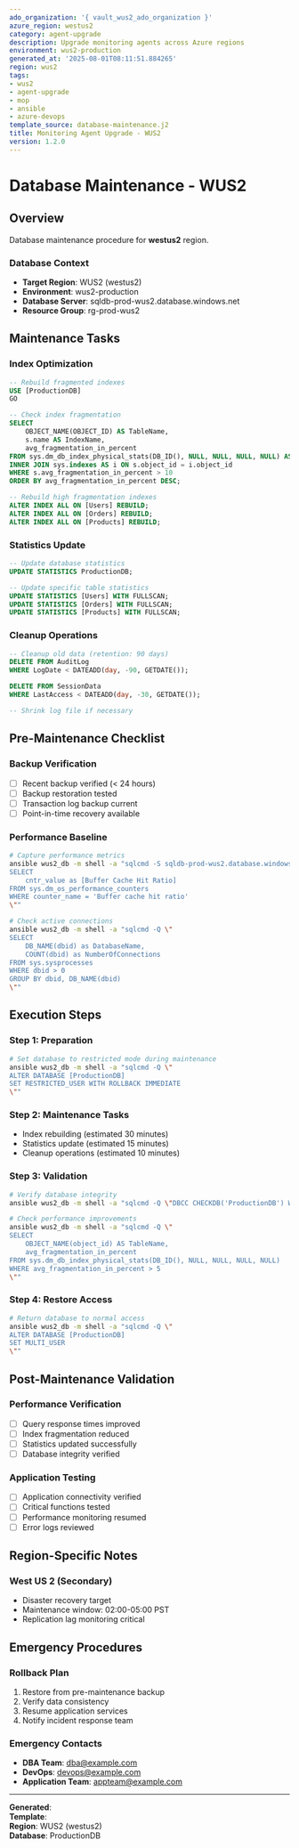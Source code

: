 ```yaml
---
ado_organization: '{ vault_wus2_ado_organization }'
azure_region: westus2
category: agent-upgrade
description: Upgrade monitoring agents across Azure regions
environment: wus2-production
generated_at: '2025-08-01T08:11:51.884265'
region: wus2
tags:
- wus2
- agent-upgrade
- mop
- ansible
- azure-devops
template_source: database-maintenance.j2
title: Monitoring Agent Upgrade - WUS2
version: 1.2.0
---
```



# Database Maintenance - WUS2

## Overview

Database maintenance procedure for **westus2** region.

### Database Context

- **Target Region**: WUS2 (westus2)
- **Environment**: wus2-production
- **Database Server**: sqldb-prod-wus2.database.windows.net
- **Resource Group**: rg-prod-wus2

## Maintenance Tasks

### Index Optimization
```sql
-- Rebuild fragmented indexes
USE [ProductionDB]
GO

-- Check index fragmentation
SELECT 
    OBJECT_NAME(OBJECT_ID) AS TableName,
    s.name AS IndexName,
    avg_fragmentation_in_percent
FROM sys.dm_db_index_physical_stats(DB_ID(), NULL, NULL, NULL, NULL) AS s
INNER JOIN sys.indexes AS i ON s.object_id = i.object_id
WHERE s.avg_fragmentation_in_percent > 10
ORDER BY avg_fragmentation_in_percent DESC;

-- Rebuild high fragmentation indexes
ALTER INDEX ALL ON [Users] REBUILD;
ALTER INDEX ALL ON [Orders] REBUILD;
ALTER INDEX ALL ON [Products] REBUILD;
```

### Statistics Update
```sql
-- Update database statistics
UPDATE STATISTICS ProductionDB;

-- Update specific table statistics
UPDATE STATISTICS [Users] WITH FULLSCAN;
UPDATE STATISTICS [Orders] WITH FULLSCAN;
UPDATE STATISTICS [Products] WITH FULLSCAN;
```

### Cleanup Operations
```sql
-- Cleanup old data (retention: 90 days)
DELETE FROM AuditLog 
WHERE LogDate < DATEADD(day, -90, GETDATE());

DELETE FROM SessionData 
WHERE LastAccess < DATEADD(day, -30, GETDATE());

-- Shrink log file if necessary
```

## Pre-Maintenance Checklist

### Backup Verification
- [ ] Recent backup verified (< 24 hours)
- [ ] Backup restoration tested
- [ ] Transaction log backup current
- [ ] Point-in-time recovery available

### Performance Baseline
```bash
# Capture performance metrics
ansible wus2_db -m shell -a "sqlcmd -S sqldb-prod-wus2.database.windows.net -Q \"
SELECT 
    cntr_value as [Buffer Cache Hit Ratio]
FROM sys.dm_os_performance_counters 
WHERE counter_name = 'Buffer cache hit ratio'
\""

# Check active connections
ansible wus2_db -m shell -a "sqlcmd -Q \"
SELECT 
    DB_NAME(dbid) as DatabaseName,
    COUNT(dbid) as NumberOfConnections
FROM sys.sysprocesses 
WHERE dbid > 0 
GROUP BY dbid, DB_NAME(dbid)
\""
```

## Execution Steps

### Step 1: Preparation
```bash
# Set database to restricted mode during maintenance
ansible wus2_db -m shell -a "sqlcmd -Q \"
ALTER DATABASE [ProductionDB] 
SET RESTRICTED_USER WITH ROLLBACK IMMEDIATE
\""
```

### Step 2: Maintenance Tasks
- Index rebuilding (estimated 30 minutes)
- Statistics update (estimated 15 minutes)
- Cleanup operations (estimated 10 minutes)

### Step 3: Validation
```bash
# Verify database integrity
ansible wus2_db -m shell -a "sqlcmd -Q \"DBCC CHECKDB('ProductionDB') WITH NO_INFOMSGS\""

# Check performance improvements
ansible wus2_db -m shell -a "sqlcmd -Q \"
SELECT 
    OBJECT_NAME(object_id) AS TableName,
    avg_fragmentation_in_percent 
FROM sys.dm_db_index_physical_stats(DB_ID(), NULL, NULL, NULL, NULL)
WHERE avg_fragmentation_in_percent > 5
\""
```

### Step 4: Restore Access
```bash
# Return database to normal access
ansible wus2_db -m shell -a "sqlcmd -Q \"
ALTER DATABASE [ProductionDB] 
SET MULTI_USER
\""
```

## Post-Maintenance Validation

### Performance Verification
- [ ] Query response times improved
- [ ] Index fragmentation reduced
- [ ] Statistics updated successfully
- [ ] Database integrity verified

### Application Testing
- [ ] Application connectivity verified
- [ ] Critical functions tested
- [ ] Performance monitoring resumed
- [ ] Error logs reviewed

## Region-Specific Notes

### West US 2 (Secondary)
- Disaster recovery target
- Maintenance window: 02:00-05:00 PST
- Replication lag monitoring critical

## Emergency Procedures

### Rollback Plan
1. Restore from pre-maintenance backup
2. Verify data consistency
3. Resume application services
4. Notify incident response team

### Emergency Contacts
- **DBA Team**: dba@example.com
- **DevOps**: devops@example.com
- **Application Team**: appteam@example.com

---

**Generated**:   
**Template**:   
**Region**: WUS2 (westus2)  
**Database**: ProductionDB